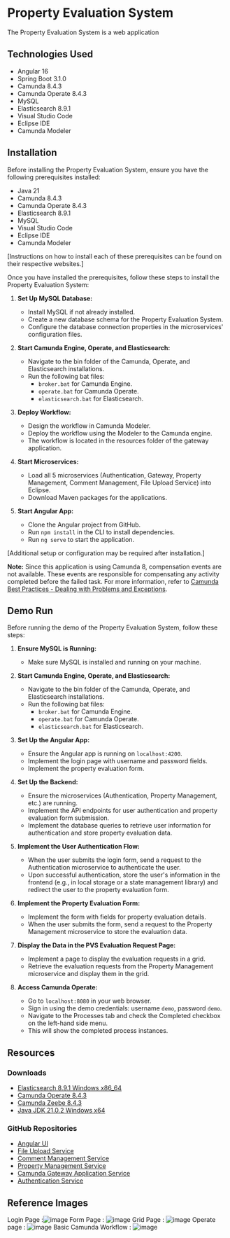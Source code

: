 # Property Evaluation System

The Property Evaluation System is a web application

## Technologies Used

- Angular 16
- Spring Boot 3.1.0
- Camunda 8.4.3
- Camunda Operate 8.4.3
- MySQL
- Elasticsearch 8.9.1
- Visual Studio Code
- Eclipse IDE
- Camunda Modeler

## Installation

Before installing the Property Evaluation System, ensure you have the following prerequisites installed:

- Java 21
- Camunda 8.4.3
- Camunda Operate 8.4.3
- Elasticsearch 8.9.1
- MySQL
- Visual Studio Code
- Eclipse IDE
- Camunda Modeler

[Instructions on how to install each of these prerequisites can be found on their respective websites.]

Once you have installed the prerequisites, follow these steps to install the Property Evaluation System:

1. **Set Up MySQL Database:**
   - Install MySQL if not already installed.
   - Create a new database schema for the Property Evaluation System.
   - Configure the database connection properties in the microservices' configuration files.

2. **Start Camunda Engine, Operate, and Elasticsearch:**
   - Navigate to the bin folder of the Camunda, Operate, and Elasticsearch installations.
   - Run the following bat files:
     - `broker.bat` for Camunda Engine.
     - `operate.bat` for Camunda Operate.
     - `elasticsearch.bat` for Elasticsearch.

3. **Deploy Workflow:**
   - Design the workflow in Camunda Modeler.
   - Deploy the workflow using the Modeler to the Camunda engine.
   - The workflow is located in the resources folder of the gateway application.

4. **Start Microservices:**
   - Load all 5 microservices (Authentication, Gateway, Property Management, Comment Management, File Upload Service) into Eclipse.
   - Download Maven packages for the applications.

5. **Start Angular App:**
   - Clone the Angular project from GitHub.
   - Run `npm install` in the CLI to install dependencies.
   - Run `ng serve` to start the application.

[Additional setup or configuration may be required after installation.]

**Note:** Since this application is using Camunda 8, compensation events are not available. These events are responsible for compensating any activity completed before the failed task. For more information, refer to [Camunda Best Practices - Dealing with Problems and Exceptions](https://docs.camunda.io/docs/components/best-practices/development/dealing-with-problems-and-exceptions/).

## Demo Run

Before running the demo of the Property Evaluation System, follow these steps:

1. **Ensure MySQL is Running:**
   - Make sure MySQL is installed and running on your machine.

2. **Start Camunda Engine, Operate, and Elasticsearch:**
   - Navigate to the bin folder of the Camunda, Operate, and Elasticsearch installations.
   - Run the following bat files:
     - `broker.bat` for Camunda Engine.
     - `operate.bat` for Camunda Operate.
     - `elasticsearch.bat` for Elasticsearch.

3. **Set Up the Angular App:**
   - Ensure the Angular app is running on `localhost:4200`.
   - Implement the login page with username and password fields.
   - Implement the property evaluation form.

4. **Set Up the Backend:**
   - Ensure the microservices (Authentication, Property Management, etc.) are running.
   - Implement the API endpoints for user authentication and property evaluation form submission.
   - Implement the database queries to retrieve user information for authentication and store property evaluation data.

5. **Implement the User Authentication Flow:**
   - When the user submits the login form, send a request to the Authentication microservice to authenticate the user.
   - Upon successful authentication, store the user's information in the frontend (e.g., in local storage or a state management library) and redirect the user to the property evaluation form.

6. **Implement the Property Evaluation Form:**
   - Implement the form with fields for property evaluation details.
   - When the user submits the form, send a request to the Property Management microservice to store the evaluation data.

7. **Display the Data in the PVS Evaluation Request Page:**
   - Implement a page to display the evaluation requests in a grid.
   - Retrieve the evaluation requests from the Property Management microservice and display them in the grid.

8. **Access Camunda Operate:**
   - Go to `localhost:8080` in your web browser.
   - Sign in using the demo credentials: username `demo`, password `demo`.
   - Navigate to the Processes tab and check the Completed checkbox on the left-hand side menu.
   - This will show the completed process instances.
  

## Resources

### Downloads
- [Elasticsearch 8.9.1 Windows x86_64](https://artifacts.elastic.co/downloads/elasticsearch/elasticsearch-8.9.1-windows-x86_64.zip)
- [Camunda Operate 8.4.3](https://github.com/camunda-community-hub/camunda-operate/releases/download/8.4.3/camunda-operate-8.4.3.zip)
- [Camunda Zeebe 8.4.3](https://github.com/camunda-community-hub/zeebe/releases/download/0.26.1/zeebe-broker-0.26.1.tar.gz)
- [Java JDK 21.0.2 Windows x64](https://download.java.net/java/GA/jdk21.0.2/f2283984656d49d69e91c558476027ac/13/GPL/openjdk-21.0.2_windows-x64_bin.zip)

### GitHub Repositories
- [Angular UI](https://github.com/shreyasunhle0110/bank-property-evaluation)
- [File Upload Service](https://github.com/shreyasunhle0110/FileUploadService)
- [Comment Management Service](https://github.com/shreyasunhle0110/CommentManagement)
- [Property Management Service](https://github.com/shreyasunhle0110/PropertyManagement)
- [Camunda Gateway Application Service](https://github.com/shreyasunhle0110/Gateway)
- [Authentication Service](https://github.com/shreyasunhle0110/Authentication)

## Reference Images
Login Page :![image](https://github.com/shreyasunhle0110/bank-property-evaluation/assets/30310896/42ee8278-bc79-42d9-9680-33953e11fc3c)
Form Page : ![image](https://github.com/shreyasunhle0110/bank-property-evaluation/assets/30310896/f8e37e4a-b2cd-458f-90f8-d63692c0020f)
Grid Page : ![image](https://github.com/shreyasunhle0110/bank-property-evaluation/assets/30310896/a78e24a2-dd2c-4b28-b778-624dc82653f4)
Operate page : ![image](https://github.com/shreyasunhle0110/bank-property-evaluation/assets/30310896/1299ebcc-bbba-46cc-8da6-287bb70f4fcf)
Basic Camunda Workflow : ![image](https://github.com/shreyasunhle0110/bank-property-evaluation/assets/30310896/13753539-b714-4f9f-a969-3e31c956d556)


